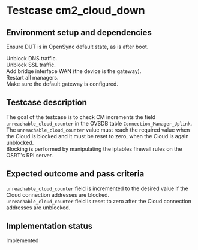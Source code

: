 # Testcase cm2_cloud_down

## Environment setup and dependencies

Ensure DUT is in OpenSync default state, as is after boot.

Unblock DNS traffic.\
Unblock SSL traffic.\
Add bridge interface WAN (the device is the gateway).\
Restart all managers.\
Make sure the default gateway is configured.

## Testcase description

The goal of the testcase is to check CM increments the field
`unreachable_cloud_counter` in the OVSDB table `Connection_Manager_Uplink`.\
The `unreachable_cloud_counter` value must reach the required value when the
Cloud is blocked and it must be reset to zero, when the Cloud is again
unblocked.\
Blocking is performed by manipulating the iptables firewall rules on the
OSRT's RPI server.

## Expected outcome and pass criteria

`unreachable_cloud_counter` field is incremented to the desired value if the
Cloud connection addresses are blocked.\
`unreachable_cloud_counter` field is reset to zero after the Cloud
connection addresses are unblocked.

## Implementation status

Implemented
